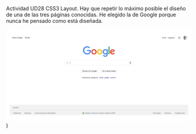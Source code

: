 Actividad UD28 CSS3 Layout. 
Hay que repetir lo máximo posible el diseño de una de las tres páginas conocidas. He elegido la de Google porque nunca he pensado como está diseñada.

![Tarea](https://github.com/romanovakatya/UD28.T28/blob/main/img/Tarea.JPG))